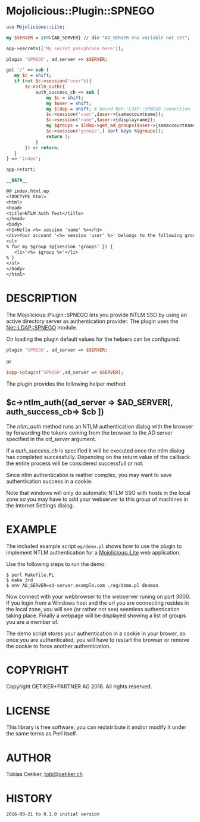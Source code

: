 # Mojolicious::Plugin::SPNEGO

```perl
use Mojolicious::Lite;

my $SERVER = $ENV{AD_SERVER} // die "AD_SERVER env variable not set";

app->secrets(['My secret passphrase here']);

plugin 'SPNEGO', ad_server => $SERVER;

get '/' => sub {
   my $c = shift;
   if (not $c->session('user')){
       $c->ntlm_auth({
           auth_success_cb => sub {
               my $c = shift;
               my $user = shift;
               my $ldap = shift; # bound Net::LDAP::SPNEGO connection
               $c->session('user',$user->{samaccountname});
               $c->session('name',$user->{displayname});
               my $groups = $ldap->get_ad_groups($user->{samaccountname});
               $c->session('groups',[ sort keys %$groups]);
               return 1;
           }
       }) or return;
   }
} => 'index';

app->start;

__DATA__

@@ index.html.ep
<!DOCTYPE html>
<html>
<head>
<title>NTLM Auth Test</title>
</head>
<body>
<h1>Hello <%= session 'name' %></h1>
<div>Your account '<%= session 'user' %>' belongs to the following groups:</div>
<ul>
% for my $group (@{session 'groups' }) {
   <li>'<%= $group %>'</li>
% }
</ul>
</body>
</html>
```

# DESCRIPTION

The Mojolicious::Plugin::SPNEGO lets you provide NTLM SSO by using an
active directory server as authentication provider. The plugin uses
the [Net::LDAP::SPNEGO](https://metacpan.org/pod/Net::LDAP::SPNEGO) module.

On loading the plugin default values for the helpers can be configured:

```perl
plugin 'SPNEGO', ad_server => $SERVER;
```

or

```perl
$app->plugin('SPNEGO',ad_server => $SERVER);
```

The plugin provides the following helper method:

## $c->ntlm\_auth({ad\_server => $AD\_SERVER\[, auth\_success\_cb=> $cb \])

The _ntlm\_auth_ method runs an NTLM authentication dialog with the browser
by forwarding the tokens coming from the browser to the AD server specified
in the _ad\_server_ argument.

If a _auth\_success\_cb_ is specified it will be executed once the ntlm dialog
has completed successfully. Depending on the return value of the
callback the entire process will be considered successfull or not.

Since ntlm authentication is reather complex, you may want to save
authentication success in a cookie.

Note that windows will only do automatic NTLM SSO with hosts in the local zone
so you may have to add your webserver to this group of machines in the
Internet Settings dialog.

# EXAMPLE

The included example script `eg/demo.pl` shows how to use the plugin
to implement NTLM authentication for a [Mojolicious::Lite](https://metacpan.org/pod/Mojolicious::Lite) web application.

Use the following steps to run the demo:

```
$ perl Makefile.PL
$ make 3rd
$ env AD_SERVER=ad-server.example.com ./eg/demo.pl deamon
```

Now connect with your webbrowser to the webserver runing on port 3000. If you
login from a Windows host and the url you are connecting resides in the local
zone, you will see (or rather not see) seemless authentication taking place.
Finally a webpage will be displayed showing a list of groups you are a member of.

The demo script stores your authentication in a cookie in your brower, so once
you are authenticated, you will have to restart the browser or remove the cookie
to force another authentication.

# COPYRIGHT

Copyright OETIKER+PARTNER AG 2016. All rights reserved.

# LICENSE

This library is free software; you can redistribute it and/or modify
it under the same terms as Perl itself.

# AUTHOR

Tobias Oetiker, <tobi@oetiker.ch>

# HISTORY

```
2016-08-21 to 0.1.0 initial version
```
